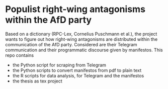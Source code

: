 # Populist right-wing antagonisms within the AfD party
Based on a dictionary (RPC-Lex, Cornelius Puschmann et al.), the project wants to figure out how right-wing antagonisms are distributed within the communication of the AfD party. Considered are their Telegram communication and their programmatic discourse given by manifestos. This repo contains
* the Python script for scraping from Telegram
* the Python scripts to convert manifestos from pdf to plain text
* the R scripts for data analysis, for Telegram and the manifestos
* the thesis as tex project